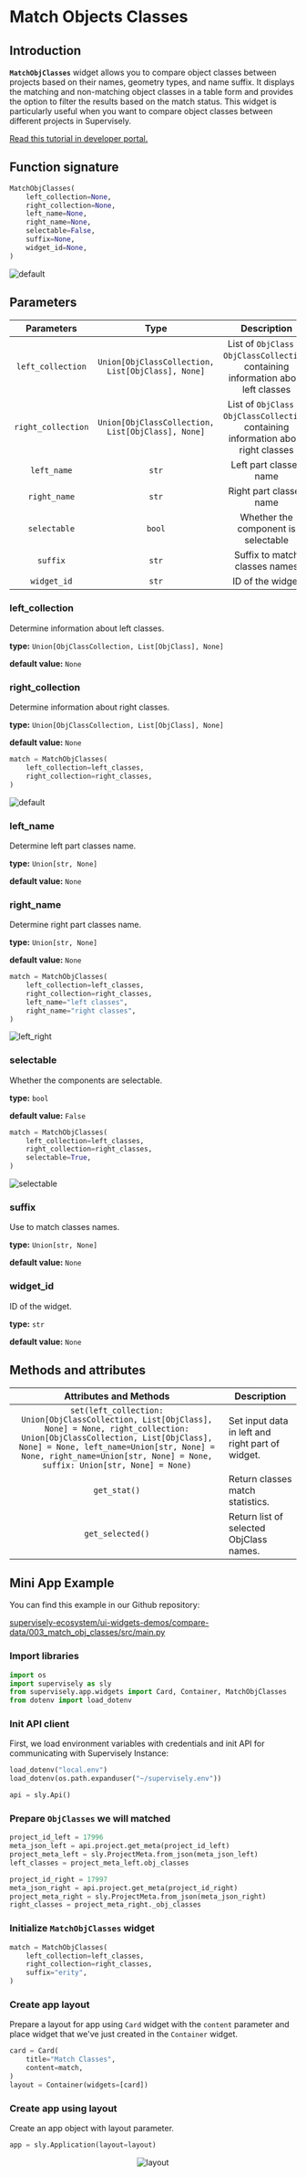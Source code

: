 # Match Objects Classes

## Introduction

**`MatchObjClasses`** widget allows you to compare object classes between projects based on their names, geometry types, and name suffix. It displays the matching and non-matching object classes in a table form and provides the option to filter the results based on the match status. This widget is particularly useful when you want to compare object classes between different projects in Supervisely.

[Read this tutorial in developer portal.](https://developer.supervise.ly/app-development/widgets/compare-data/matchobjclasses)

## Function signature

```python
MatchObjClasses(
    left_collection=None,
    right_collection=None,
    left_name=None,
    right_name=None,
    selectable=False,
    suffix=None,
    widget_id=None,
)
```

![default](https://user-images.githubusercontent.com/120389559/221399402-fab17435-f5e8-4746-b331-1e33f52b44ae.png)

## Parameters

|     Parameters     |                       Type                        |                                      Description                                       |
| :----------------: | :-----------------------------------------------: | :------------------------------------------------------------------------------------: |
| `left_collection`  | `Union[ObjClassCollection, List[ObjClass], None]` | List of `ObjClass` or `ObjClassCollection`, containing information about left classes  |
| `right_collection` | `Union[ObjClassCollection, List[ObjClass], None]` | List of `ObjClass` or `ObjClassCollection`, containing information about right classes |
|    `left_name`     |                       `str`                       |                                 Left part classes name                                 |
|    `right_name`    |                       `str`                       |                                Right part classes name                                 |
|    `selectable`    |                      `bool`                       |                          Whether the component is selectable                           |
|      `suffix`      |                       `str`                       |                             Suffix to match classes names                              |
|    `widget_id`     |                       `str`                       |                                    ID of the widget                                    |

### left_collection

Determine information about left classes.

**type:** `Union[ObjClassCollection, List[ObjClass], None]`

**default value:** `None`

### right_collection

Determine information about right classes.

**type:** `Union[ObjClassCollection, List[ObjClass], None]`

**default value:** `None`

```python
match = MatchObjClasses(
    left_collection=left_classes,
    right_collection=right_classes,
)
```

![default](https://user-images.githubusercontent.com/120389559/221399402-fab17435-f5e8-4746-b331-1e33f52b44ae.png)

### left_name

Determine left part classes name.

**type:** `Union[str, None]`

**default value:** `None`

### right_name

Determine right part classes name.

**type:** `Union[str, None]`

**default value:** `None`

```python
match = MatchObjClasses(
    left_collection=left_classes,
    right_collection=right_classes,
    left_name="left classes",
    right_name="right classes",
)
```

![left_right](https://user-images.githubusercontent.com/120389559/221399783-5701401c-fc6e-43ff-99e3-58c872b610a5.png)

### selectable

Whether the components are selectable.

**type:** `bool`

**default value:** `False`

```python
match = MatchObjClasses(
    left_collection=left_classes,
    right_collection=right_classes,
    selectable=True,
)
```

![selectable](https://user-images.githubusercontent.com/120389559/221399859-42ff1a90-14c5-40f9-a99b-26e64af47c6b.gif)

### suffix

Use to match classes names.

**type:** `Union[str, None]`

**default value:** `None`

### widget_id

ID of the widget.

**type:** `str`

**default value:** `None`

## Methods and attributes

|                                                                                                                      Attributes and Methods                                                                                                                      | Description                                      |
| :--------------------------------------------------------------------------------------------------------------------------------------------------------------------------------------------------------------------------------------------------------------: | ------------------------------------------------ |
| `set(left_collection: Union[ObjClassCollection, List[ObjClass], None] = None, right_collection: Union[ObjClassCollection, List[ObjClass], None] = None, left_name=Union[str, None] = None, right_name=Union[str, None] = None, suffix: Union[str, None] = None)` | Set input data in left and right part of widget. |
|                                                                                                                           `get_stat()`                                                                                                                           | Return classes match statistics.                 |
|                                                                                                                         `get_selected()`                                                                                                                         | Return list of selected ObjClass names.          |

## Mini App Example

You can find this example in our Github repository:

[supervisely-ecosystem/ui-widgets-demos/compare-data/003_match_obj_classes/src/main.py](https://github.com/supervisely-ecosystem/ui-widgets-demos/blob/master/compare-data/003_match_obj_classes/src/main.py)

### Import libraries

```python
import os
import supervisely as sly
from supervisely.app.widgets import Card, Container, MatchObjClasses
from dotenv import load_dotenv
```

### Init API client

First, we load environment variables with credentials and init API for communicating with Supervisely Instance:

```python
load_dotenv("local.env")
load_dotenv(os.path.expanduser("~/supervisely.env"))

api = sly.Api()
```

### Prepare `ObjClasses` we will matched

```python
project_id_left = 17996
meta_json_left = api.project.get_meta(project_id_left)
project_meta_left = sly.ProjectMeta.from_json(meta_json_left)
left_classes = project_meta_left.obj_classes

project_id_right = 17997
meta_json_right = api.project.get_meta(project_id_right)
project_meta_right = sly.ProjectMeta.from_json(meta_json_right)
right_classes = project_meta_right._obj_classes
```

### Initialize `MatchObjClasses` widget

```python
match = MatchObjClasses(
    left_collection=left_classes,
    right_collection=right_classes,
    suffix="erity",
)
```

### Create app layout

Prepare a layout for app using `Card` widget with the `content` parameter and place widget that we've just created in the `Container` widget.

```python
card = Card(
    title="Match Classes",
    content=match,
)
layout = Container(widgets=[card])
```

### Create app using layout

Create an app object with layout parameter.

```python
app = sly.Application(layout=layout)
```

<p align="center">
  <img src="https://user-images.githubusercontent.com/120389559/221400207-007f741a-8d1c-47aa-8eaa-1179d634b043.gif" alt="layout" />
</p>

